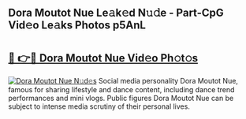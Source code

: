 ## Dora Moutot Nue Le𝚊k𝚎d N𝚞𝚍e - Part-CpG Vid𝚎o Le𝚊ks Photos p5AnL

# <h2><a href="http://fb0qc1.evod.top/?m=Dora+Moutot+Nue">🔗 👉🔴 Dora Moutot Nue Vid𝚎o Ph𝚘t𝚘s</a></h2>

[![Dora Moutot Nue N𝚞d𝚎s](https://i.imgur.com/8V9OHl7.gif)](http://fb0qc1.evod.top/?m=Dora+Moutot+Nue)
Social media personality Dora Moutot Nue, famous for sharing lifestyle and dance content, including dance trend performances and mini vlogs. Public figures Dora Moutot Nue can be subject to intense media scrutiny of their personal lives. 
